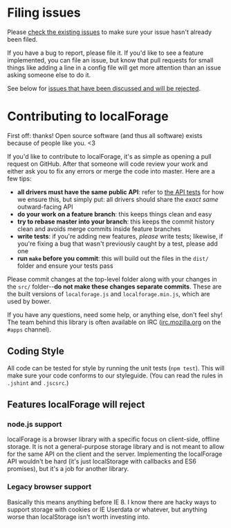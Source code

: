 # Filing issues

Please
[check the existing issues](https://github.com/mozilla/localForage/issues) to
make sure your issue hasn't already been filed.

If you have a bug to report, please file it. If you'd like to see a feature
implemented, you can file an issue, but know that pull requests for small
things like adding a line in a config file will get more attention than an
issue asking someone else to do it.

See below for [issues that have been discussed and will be rejected](#features-localforage-will-reject).

# Contributing to localForage

First off: thanks! Open source software (and thus all software) exists because
of people like you. <3

If you'd like to contribute to localForage, it's as simple as opening a pull
request on GitHub. After that someone will code review your work and either
ask you to fix any errors or merge the code into master. Here are a few tips:

* **all drivers must have the same public API**: refer to [the API tests](https://github.com/mozilla/localForage/blob/master/test/test.api.coffee) for how we ensure this, but simply put: all drivers should share the _exact same_ outward-facing API
* **do your work on a feature branch**: this keeps things clean and easy
* **try to rebase master into your branch**: this keeps the commit history clean and avoids merge commits inside feature branches
* **write tests**: if you're adding new features, _please_ write tests; likewise, if you're fixing a bug that wasn't previously caught by a test, please add one
* **run `make` before you commit**: this will build out the files in the `dist/` folder and ensure your tests pass

Please commit changes at the top-level folder along with your changes in the
`src/` folder--**do not make these changes separate commits**. These are the
built versions of `localforage.js` and `localforage.min.js`, which are
used by bower.

If you have any questions, need some help, or anything else, don't feel shy!
The team behind this library is often available on IRC
([irc.mozilla.org](https://wiki.mozilla.org/IRC) on the `#apps` channel).

## Coding Style

All code can be tested for style by running the unit tests (`npm test`). This will make sure your code conforms to our styleguide. (You can read the rules in `.jshint` and `.jscsrc`.)

## Features localForage will reject

### node.js support

localForage is a browser library with a specific focus on client-side,
offline storage. It is not a general-purpose storage library and is not meant
to allow for the same API on the client and the server. Implementing the
localForage API wouldn't be hard (it's just localStorage with callbacks and
ES6 promises), but it's a job for another library.

### Legacy browser support

Basically this means anything before IE 8. I know there are hacky ways to
support storage with cookies or IE Userdata or whatever, but anything worse
than localStorage isn't worth investing into.
